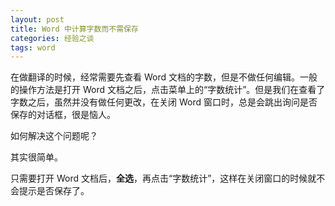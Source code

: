 ```yaml
---
layout: post
title: Word 中计算字数而不需保存
categories: 经验之谈
tags: word
---
```


在做翻译的时候，经常需要先查看 Word 文档的字数，但是不做任何编辑。一般的操作方法是打开 Word 文档之后，点击菜单上的“字数统计”。但是我们在查看了字数之后，虽然并没有做任何更改，在关闭 Word 窗口时，总是会跳出询问是否保存的对话框，很是恼人。

如何解决这个问题呢？

其实很简单。

只需要打开 Word 文档后，**全选**，再点击“字数统计”，这样在关闭窗口的时候就不会提示是否保存了。


